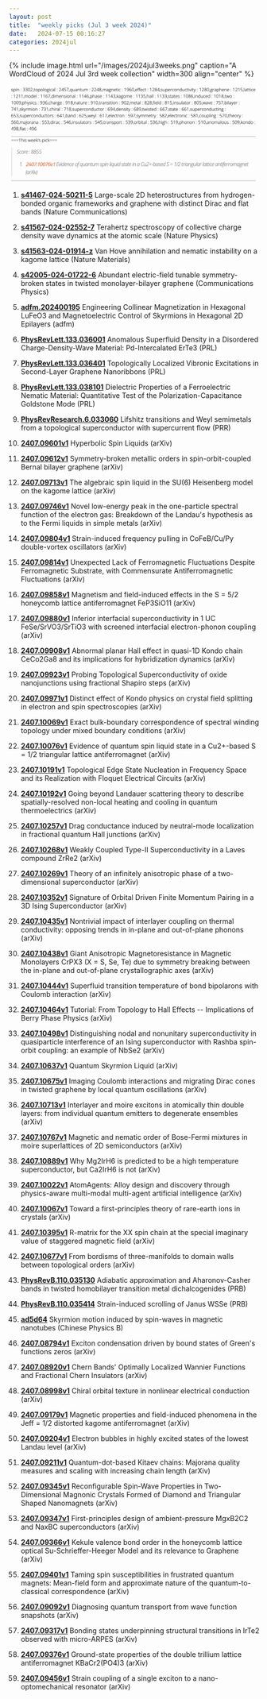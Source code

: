 ```yaml
---
layout: post
title:  "weekly picks (Jul 3 week 2024)"
date:   2024-07-15 00:16:27
categories: 2024jul
---
```



{% include image.html url="/images/2024jul3weeks.png" caption="A WordCloud of 2024 Jul 3rd week collection" width=300 align="center" %}

<img src="/images/2024jul3weeks-pick.png">


1. **[s41467-024-50211-5](https://www.nature.com/articles/s41467-024-50211-5)** Large-scale 2D heterostructures from hydrogen-bonded organic frameworks and graphene with distinct Dirac and flat bands (Nature Communications)

1. **[s41567-024-02552-7](https://www.nature.com/articles/s41567-024-02552-7)** Terahertz spectroscopy of collective charge density wave dynamics at the atomic scale (Nature Physics)

1. **[s41563-024-01914-z](https://www.nature.com/articles/s41563-024-01914-z)** Van Hove annihilation and nematic instability on a kagome lattice (Nature Materials)


1. **[s42005-024-01722-6](https://www.nature.com/articles/s42005-024-01722-6)** Abundant electric-field tunable symmetry-broken states in twisted monolayer-bilayer graphene (Communications Physics)



1. **[adfm.202400195](https://onlinelibrary.wiley.com/doi/abs/10.1002/adfm.202400195)** Engineering Collinear Magnetization in Hexagonal LuFeO3 and Magnetoelectric Control of Skyrmions in Hexagonal 2D Epilayers (adfm)





1. **[PhysRevLett.133.036001](http://link.aps.org/doi/10.1103/PhysRevLett.133.036001)** Anomalous Superfluid Density in a Disordered Charge-Density-Wave Material: Pd-Intercalated ErTe3 (PRL)

1. **[PhysRevLett.133.036401](http://link.aps.org/doi/10.1103/PhysRevLett.133.036401)** Topologically Localized Vibronic Excitations in Second-Layer Graphene Nanoribbons (PRL)

1. **[PhysRevLett.133.038101](http://link.aps.org/doi/10.1103/PhysRevLett.133.038101)** Dielectric Properties of a Ferroelectric Nematic Material: Quantitative Test of the Polarization-Capacitance Goldstone Mode (PRL)

1. **[PhysRevResearch.6.033060](http://link.aps.org/doi/10.1103/PhysRevResearch.6.033060)** Lifshitz transitions and Weyl semimetals from a topological superconductor with supercurrent flow (PRR)


1. **[2407.09601v1](https://arxiv.org/abs/2407.09601)** Hyperbolic Spin Liquids (arXiv)

1. **[2407.09612v1](https://arxiv.org/abs/2407.09612)** Symmetry-broken metallic orders in spin-orbit-coupled Bernal bilayer graphene (arXiv)



1. **[2407.09713v1](https://arxiv.org/abs/2407.09713)** The algebraic spin liquid in the SU(6) Heisenberg model on the kagome lattice (arXiv)


1. **[2407.09746v1](https://arxiv.org/abs/2407.09746)** Novel low-energy peak in the one-particle spectral function of the electron gas: Breakdown of the Landau's hypothesis as to the Fermi liquids in simple metals (arXiv)


1. **[2407.09804v1](https://arxiv.org/abs/2407.09804)** Strain-induced frequency pulling in CoFeB/Cu/Py double-vortex oscillators (arXiv)

1. **[2407.09814v1](https://arxiv.org/abs/2407.09814)** Unexpected Lack of Ferromagnetic Fluctuations Despite Ferromagnetic Substrate, with Commensurate Antiferromagnetic Fluctuations (arXiv)

1. **[2407.09858v1](https://arxiv.org/abs/2407.09858)** Magnetism and field-induced effects in the S = 5/2 honeycomb lattice antiferromagnet FeP3SiO11 (arXiv)

1. **[2407.09880v1](https://arxiv.org/abs/2407.09880)** Inferior interfacial superconductivity in 1 UC FeSe/SrVO3/SrTiO3 with screened interfacial electron-phonon coupling (arXiv)

1. **[2407.09908v1](https://arxiv.org/abs/2407.09908)** Abnormal planar Hall effect in quasi-1D Kondo chain CeCo2Ga8 and its implications for hybridization dynamics (arXiv)


1. **[2407.09923v1](https://arxiv.org/abs/2407.09923)** Probing Topological Superconductivity of oxide nanojunctions using fractional Shapiro steps (arXiv)

1. **[2407.09971v1](https://arxiv.org/abs/2407.09971)** Distinct effect of Kondo physics on crystal field splitting in electron and spin spectroscopies (arXiv)

1. **[2407.10069v1](https://arxiv.org/abs/2407.10069)** Exact bulk-boundary correspondence of spectral winding topology under mixed boundary conditions (arXiv)

1. **[2407.10076v1](https://arxiv.org/abs/2407.10076)** Evidence of quantum spin liquid state in a Cu2+-based S = 1/2 triangular lattice antiferromagnet (arXiv)

1. **[2407.10191v1](https://arxiv.org/abs/2407.10191)** Topological Edge State Nucleation in Frequency Space and its Realization with Floquet Electrical Circuits (arXiv)

1. **[2407.10192v1](https://arxiv.org/abs/2407.10192)** Going beyond Landauer scattering theory to describe spatially-resolved non-local heating and cooling in quantum thermoelectrics (arXiv)

1. **[2407.10257v1](https://arxiv.org/abs/2407.10257)** Drag conductance induced by neutral-mode localization in fractional quantum Hall junctions (arXiv)

1. **[2407.10268v1](https://arxiv.org/abs/2407.10268)** Weakly Coupled Type-II Superconductivity in a Laves compound ZrRe2 (arXiv)

1. **[2407.10269v1](https://arxiv.org/abs/2407.10269)** Theory of an infinitely anisotropic phase of a two-dimensional superconductor (arXiv)

1. **[2407.10352v1](https://arxiv.org/abs/2407.10352)** Signature of Orbital Driven Finite Momentum Pairing in a 3D Ising Superconductor (arXiv)

1. **[2407.10435v1](https://arxiv.org/abs/2407.10435)** Nontrivial impact of interlayer coupling on thermal conductivity: opposing trends in in-plane and out-of-plane phonons (arXiv)

1. **[2407.10438v1](https://arxiv.org/abs/2407.10438)** Giant Anisotropic Magnetoresistance in Magnetic Monolayers CrPX3 (X = S, Se, Te) due to symmetry breaking between the in-plane and out-of-plane crystallographic axes (arXiv)

1. **[2407.10444v1](https://arxiv.org/abs/2407.10444)** Superfluid transition temperature of bond bipolarons with Coulomb interaction (arXiv)

1. **[2407.10464v1](https://arxiv.org/abs/2407.10464)** Tutorial: From Topology to Hall Effects -- Implications of Berry Phase Physics (arXiv)

1. **[2407.10498v1](https://arxiv.org/abs/2407.10498)** Distinguishing nodal and nonunitary superconductivity in quasiparticle interference of an Ising superconductor with Rashba spin-orbit coupling: an example of NbSe2 (arXiv)

1. **[2407.10637v1](https://arxiv.org/abs/2407.10637)** Quantum Skyrmion Liquid (arXiv)


1. **[2407.10675v1](https://arxiv.org/abs/2407.10675)** Imaging Coulomb interactions and migrating Dirac cones in twisted graphene by local quantum oscillations (arXiv)

1. **[2407.10713v1](https://arxiv.org/abs/2407.10713)** Interlayer and moire excitons in atomically thin double layers: from individual quantum emitters to degenerate ensembles (arXiv)

1. **[2407.10767v1](https://arxiv.org/abs/2407.10767)** Magnetic and nematic order of Bose-Fermi mixtures in moire superlattices of 2D semiconductors (arXiv)

1. **[2407.10889v1](https://arxiv.org/abs/2407.10889)** Why Mg2IrH6 is predicted to be a high temperature superconductor, but Ca2IrH6 is not (arXiv)

1. **[2407.10022v1](https://arxiv.org/abs/2407.10022)** AtomAgents: Alloy design and discovery through physics-aware multi-modal multi-agent artificial intelligence (arXiv)

1. **[2407.10067v1](https://arxiv.org/abs/2407.10067)** Toward a first-principles theory of rare-earth ions in crystals (arXiv)

1. **[2407.10395v1](https://arxiv.org/abs/2407.10395)** R-matrix for the XX spin chain at the special imaginary value of staggered magnetic field (arXiv)

1. **[2407.10677v1](https://arxiv.org/abs/2407.10677)** From bordisms of three-manifolds to domain walls between topological orders (arXiv)











1. **[PhysRevB.110.035130](https://journals.aps.org/prb/abstract/10.1103/PhysRevB.110.035130)** Adiabatic approximation and Aharonov-Casher bands in twisted homobilayer transition metal dichalcogenides (PRB)


1. **[PhysRevB.110.035414](https://journals.aps.org/prb/abstract/10.1103/PhysRevB.110.035414)** Strain-induced scrolling of Janus WSSe (PRB)


1. **[ad5d64](https://iopscience.iop.org/article/10.1088/1674-1056/ad5d64/meta)** Skyrmion motion induced by spin-waves in magnetic nanotubes (Chinese Physics B)


1. **[2407.08794v1](https://arxiv.org/abs/2407.08794)** Exciton condensation driven by bound states of Green's functions zeros (arXiv)



1. **[2407.08920v1](https://arxiv.org/abs/2407.08920)** Chern Bands' Optimally Localized Wannier Functions and Fractional Chern Insulators (arXiv)

1. **[2407.08998v1](https://arxiv.org/abs/2407.08998)** Chiral orbital texture in nonlinear electrical conduction (arXiv)


1. **[2407.09179v1](https://arxiv.org/abs/2407.09179)** Magnetic properties and field-induced phenomena in the Jeff = 1/2 distorted kagome antiferromagnet (arXiv)

1. **[2407.09204v1](https://arxiv.org/abs/2407.09204)** Electron bubbles in highly excited states of the lowest Landau level (arXiv)

1. **[2407.09211v1](https://arxiv.org/abs/2407.09211)** Quantum-dot-based Kitaev chains: Majorana quality measures and scaling with increasing chain length (arXiv)

1. **[2407.09345v1](https://arxiv.org/abs/2407.09345)** Reconfigurable Spin-Wave Properties in Two-Dimensional Magnonic Crystals Formed of Diamond and Triangular Shaped Nanomagnets (arXiv)

1. **[2407.09347v1](https://arxiv.org/abs/2407.09347)** First-principles design of ambient-pressure MgxB2C2 and NaxBC superconductors (arXiv)

1. **[2407.09366v1](https://arxiv.org/abs/2407.09366)** Kekule valence bond order in the honeycomb lattice optical Su-Schrieffer-Heeger Model and its relevance to Graphene (arXiv)

1. **[2407.09401v1](https://arxiv.org/abs/2407.09401)** Taming spin susceptibilities in frustrated quantum magnets: Mean-field form and approximate nature of the quantum-to-classical correspondence (arXiv)



1. **[2407.09092v1](https://arxiv.org/abs/2407.09092)** Diagnosing quantum transport from wave function snapshots (arXiv)

1. **[2407.09317v1](https://arxiv.org/abs/2407.09317)** Bonding states underpinning structural transitions in IrTe2 observed with micro-ARPES (arXiv)

1. **[2407.09376v1](https://arxiv.org/abs/2407.09376)** Ground-state properties of the double trillium lattice antiferromagnet KBaCr2(PO4)3 (arXiv)

1. **[2407.09456v1](https://arxiv.org/abs/2407.09456)** Strain coupling of a single exciton to a nano-optomechanical resonator (arXiv)

